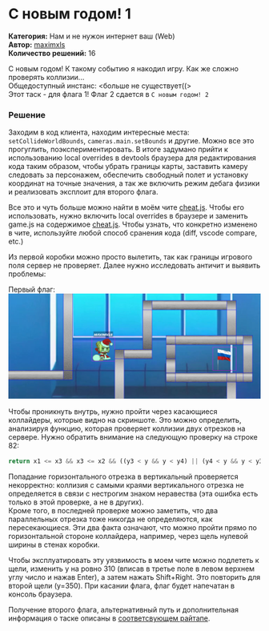 # С новым годом! 1
**Категория:** Нам и не нужон интернет ваш (Web)\
**Автор:** [maximxls](https://t.me/maximxlss)\
**Количество решений:** 16

С новым годом! К такому событию я накодил игру. Как же сложно проверять коллизии...\
Общедоступный инстанс: <больше не существует((>\
Этот таск - для флага 1! Флаг 2 сдается в  `С новым годом! 2`

### Решение
Заходим в код клиента, находим интересные места: `setCollideWorldBounds`, `cameras.main.setBounds` и другие. Можно все это прогуглить, поэкспериментировать. В итоге задумано прийти к использованию local overrides в devtools браузера для редактирования кода таким образом, чтобы убрать границы карты, заставить камеру следовать за персонажем, обеспечить свободный полет и установку координат на точные значения, а так же включить режим дебага физики и реализовать эксплоит для второго флага.

Все это и чуть больше можно найти в моём чите [cheat.js](./cheat.js). Чтобы его использовать, нужно включить local overrides в браузере и заменить game.js на содержимое [cheat.js](./cheat.js). Чтобы узнать, что конкретно изменено в чите, используйте любой способ сранения кода (diff, vscode compare, etc.)

Из первой коробки можно просто вылетить, так как границы игрового поля сервер не проверяет. Далее нужно исследовать античит и выявить проблемы: 

Первый флаг:
![щели](image.png)

Чтобы проникнуть внутрь, нужно пройти через касающиеся коллайдеры, которые видно на скриншоте. Это можно определить, анализируя функцию, которая проверяет коллизии двух отрезков на сервере. Нужно обратить внимание на следующую проверку на строке 82: 
```javascript
return x1 <= x3 && x3 <= x2 && ((y3 < y && y < y4) || (y4 < y && y < y3))
```
Попадание горизонтального отрезка в вертикальный проверяется некорректно: коллизия с самыми краями вертикального отрезка не определяется в связи с нестрогим знаком неравества (эта ошибка есть только в этой проверке, а не в других).\
Кроме того, в последней проверке можно заметить, что два параллельных отрезка тоже никогда не определяются, как пересекающиеся.
Эти два факта означают, что можно пройти прямо по горизонтальной стороне коллайдера, например, через щель нулевой ширины в стенах коробки.

Чтобы эксплуатировать эту уязвимость в моем чите можно подлететь к щели, изменить y на ровно 310 (вписав в третье поле в левом верхнем углу число и нажав Enter), а затем нажать Shift+Right. Это повторить для второй щели (y=350). При касании флага, флаг будет напечатан в консоль браузера.

Получение второго флага, альтернативный путь и дополнительная информация о таске описаны в [соответсвующем райтапе](../с%20новым%20годом%202/README.md).
